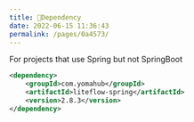 ```yaml
---
title: 🧬Dependency
date: 2022-06-15 11:36:43
permalink: /pages/0a4573/
---
```


For projects that use Spring but not SpringBoot

```xml
<dependency>
	<groupId>com.yomahub</groupId>
    <artifactId>liteflow-spring</artifactId>
	<version>2.8.3</version>
</dependency>
```
